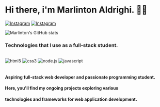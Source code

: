 # Hi there, i'm Marlinton Aldrighi.  ✌🏻

[![Instagram](https://img.shields.io/badge/LinkedIn-0077B5?style=for-the-badge&logo=linkedin&logoColor=white)](https://www.linkedin.com/in/marlinton-aldrighi-b33747203/)
[![Instagram](https://img.shields.io/badge/Instagram-E4405F?style=for-the-badge&logo=instagram&logoColor=white)](https://www.instagram.com/marlintonald/)

![Marlinton's GitHub stats](https://github-readme-stats.vercel.app/api?username=MarloAld&show_icons=true&theme=tokyonight)

### Technologies that I use as a full-stack student.

<div style="display: inline_block"> <br/>
  <img alt="html5" src="https://img.shields.io/badge/HTML5-E34F26?style=for-the-badge&logo=html5&logoColor=white"/>
  <img alt="css3" src="https://img.shields.io/badge/CSS3-1572B6?style=for-the-badge&logo=css3&logoColor=white"/>
  <img alt="node.js" src="https://img.shields.io/badge/Node.js-43853D?style=for-the-badge&logo=node.js&logoColor=white"/>
  <img alt="javascript" src="https://img.shields.io/badge/JavaScript-F7DF1E?style=for-the-badge&logo=javascript&logoColor=black"/>
 <!-- <img alt="react" src="https://img.shields.io/badge/React-20232A?style=for-the-badge&logo=react&logoColor=61DAFB"/> -->
</div> <br/>

#### Aspiring full-stack web developer and passionate programming student. 
#### Here, you'll find my ongoing projects exploring various 
#### technologies and frameworks for web application development.
